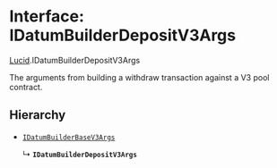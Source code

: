 # Interface: IDatumBuilderDepositV3Args

[Lucid](../modules/Lucid.md).IDatumBuilderDepositV3Args

The arguments from building a withdraw transaction against
a V3 pool contract.

## Hierarchy

- [`IDatumBuilderBaseV3Args`](Lucid.IDatumBuilderBaseV3Args.md)

  ↳ **`IDatumBuilderDepositV3Args`**
